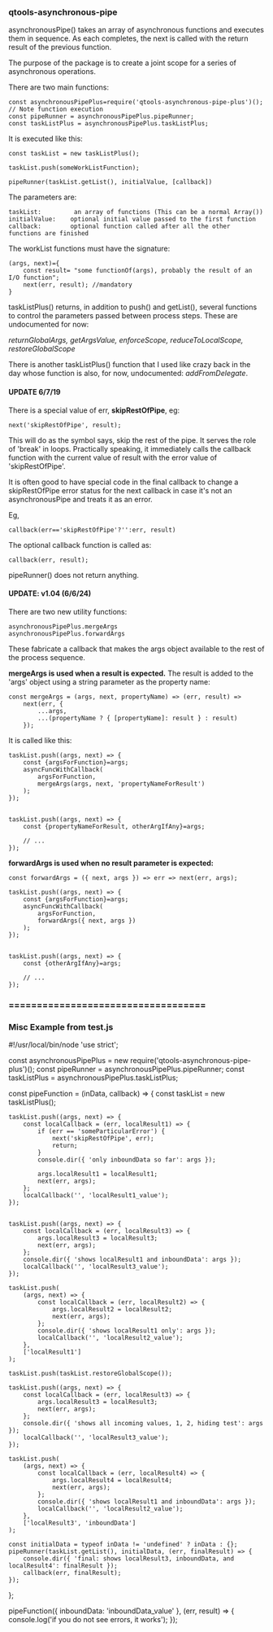 ### qtools-asynchronous-pipe

asynchronousPipe() takes an array of asynchronous functions and executes
them in sequence. As each completes, the next is called with the return
result of the previous function.

The purpose of the package is to create a joint scope for a series of
asynchronous operations.

There are two main functions:

```
const asynchronousPipePlus=require('qtools-asynchronous-pipe-plus')(); // Note function execution
const pipeRunner = asynchronousPipePlus.pipeRunner;
const taskListPlus = asynchronousPipePlus.taskListPlus;
```

It is executed like this:

```
const taskList = new taskListPlus();

taskList.push(someWorkListFunction);

pipeRunner(taskList.getList(), initialValue, [callback])
```

The parameters are:

    taskList:         an array of functions (This can be a normal Array())
    initialValue:    optional initial value passed to the first function
    callback:        optional function called after all the other functions are finished

The workList functions must have the signature:

    (args, next)={
        const result= "some functionOf(args), probably the result of an I/O function";
        next(err, result); //mandatory
    }

taskListPlus() returns, in addition to push() and getList(), several functions to control the parameters passed between process steps. These are undocumented for now:

*returnGlobalArgs, getArgsValue, enforceScope, reduceToLocalScope, restoreGlobalScope*

There is another taskListPlus() function that I used like crazy back in the day whose function is also, for now, undocumented: *addFromDelegate*.

#### UPDATE 6/7/19

There is a special value of err, **skipRestOfPipe**, eg:

```
next('skipRestOfPipe', result);
```

This will do as the symbol says, skip the rest of the pipe. It serves
the role of 'break' in loops. Practically speaking, it immediately calls the
callback function with the current value of result with the error value of 'skipRestOfPipe'.

It is often good to have special code in the final callback to change a
skipRestOfPipe error status for the next callback in case it's not an
asynchronousPipe and  treats it as an error. 

Eg,

```
callback(err=='skipRestOfPipe'?'':err, result)
```

The optional callback function is called as:

    callback(err, result);

pipeRunner() does not return anything.

#### UPDATE: v1.04 (6/6/24)

There are two new utility functions:

    asynchronousPipePlus.mergeArgs
    asynchronousPipePlus.forwardArgs

These fabricate a callback that makes the args object available
to the rest of the process sequence.

**mergeArgs is used when a result is expected.** The result is added
to the 'args' object using a string parameter as the property name:

    const mergeArgs = (args, next, propertyName) => (err, result) =>
        next(err, {
            ...args,
            ...(propertyName ? { [propertyName]: result } : result)
        });

It is called like this:

    taskList.push((args, next) => {
        const {argsForFunction}=args;
        asyncFuncWithCallback(
            argsForFunction,
            mergeArgs(args, next, 'propertyNameForResult')
        );
    });
    
    
    taskList.push((args, next) => {
        const {propertyNameForResult, otherArgIfAny}=args;
    
        // ...
    });

**forwardArgs is used when no result parameter is expected:**

    const forwardArgs = ({ next, args }) => err => next(err, args);
    
    taskList.push((args, next) => {
        const {argsForFunction}=args;
        asyncFuncWithCallback(
            argsForFunction,
            forwardArgs({ next, args })
        );
    });
    
    
    taskList.push((args, next) => {
        const {otherArgIfAny}=args;
    
        // ...
    });

### ===================================

### Misc Example from test.js

#!/usr/local/bin/node
'use strict';

const asynchronousPipePlus = new require('qtools-asynchronous-pipe-plus')();
const pipeRunner = asynchronousPipePlus.pipeRunner;
const taskListPlus = asynchronousPipePlus.taskListPlus; 

 const pipeFunction = (inData, callback) => {
    const taskList = new taskListPlus();

    taskList.push((args, next) => {
        const localCallback = (err, localResult1) => {
            if (err == 'someParticularError') {
                next('skipRestOfPipe', err);
                return;
            }
            console.dir({ 'only inboundData so far': args });
    
            args.localResult1 = localResult1;
            next(err, args);
        };
        localCallback('', 'localResult1_value');
    });
    
    
    taskList.push((args, next) => {
        const localCallback = (err, localResult3) => {
            args.localResult3 = localResult3;
            next(err, args);
        };
        console.dir({ 'shows localResult1 and inboundData': args });
        localCallback('', 'localResult3_value');
    });
    
    taskList.push(
        (args, next) => {
            const localCallback = (err, localResult2) => {
                args.localResult2 = localResult2;
                next(err, args);
            };
            console.dir({ 'shows localResult1 only': args });
            localCallback('', 'localResult2_value');
        },
        ['localResult1']
    );
    
    taskList.push(taskList.restoreGlobalScope());
    
    taskList.push((args, next) => {
        const localCallback = (err, localResult3) => {
            args.localResult3 = localResult3;
            next(err, args);
        };
        console.dir({ 'shows all incoming values, 1, 2, hiding test': args });
        localCallback('', 'localResult3_value');
    });
    
    taskList.push(
        (args, next) => {
            const localCallback = (err, localResult4) => {
                args.localResult4 = localResult4;
                next(err, args);
            };
            console.dir({ 'shows localResult1 and inboundData': args });
            localCallback('', 'localResult2_value');
        },
        ['localResult3', 'inboundData']
    );
    
    const initialData = typeof inData != 'undefined' ? inData : {};
    pipeRunner(taskList.getList(), initialData, (err, finalResult) => {
        console.dir({ 'final: shows localResult3, inboundData, and localResult4': finalResult });
        callback(err, finalResult);
    });

};

pipeFunction({ inboundData: 'inboundData_value' }, (err, result) => {
    console.log('if you do not see errors, it works');
});
